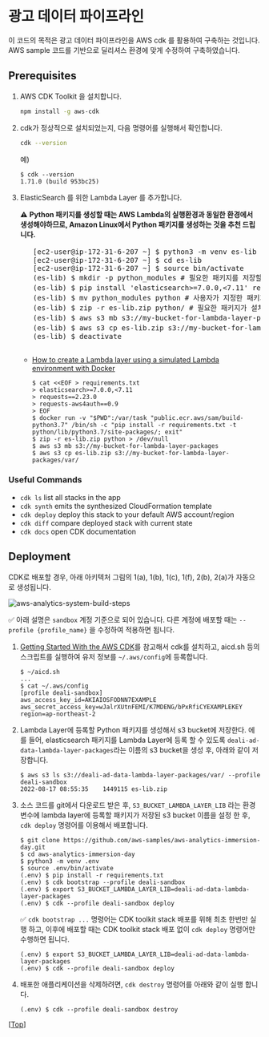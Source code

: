 # <a name="top"></a>광고 데이터 파이프라인 

이 코드의 목적은 광고 데이터 파이프라인을 AWS cdk 를 활용하여 구축하는 것입니다. AWS sample 코드를 기반으로 딜리셔스 환경에 맞게 수정하여 구축하였습니다. 

## Prerequisites
1. AWS CDK Toolkit 을 설치합니다.
    ```sh
    npm install -g aws-cdk
    ```
2. cdk가 정상적으로 설치되었는지, 다음 명령어를 실행해서 확인합니다.
    ```sh
    cdk --version
    ```
    예)
    ```shell script
    $ cdk --version
    1.71.0 (build 953bc25)
    ```
3. ElasticSearch 를 위한 Lambda Layer 를 추가합니다.
    
    :warning: **Python 패키지를 생성할 때는 AWS Lambda의 실행환경과 동일한 환경에서 생성해야하므로, Amazon Linux에서 Python 패키지를 생성하는 것을 추천 드립니다.**
      <pre>
      [ec2-user@ip-172-31-6-207 ~] $ python3 -m venv es-lib # virtual environments을 생성함
      [ec2-user@ip-172-31-6-207 ~] $ cd es-lib
      [ec2-user@ip-172-31-6-207 ~] $ source bin/activate
      (es-lib) $ mkdir -p python_modules # 필요한 패키지를 저장할 디렉터리 생성
      (es-lib) $ pip install 'elasticsearch>=7.0.0,<7.11' requests requests-aws4auth -t python_modules # 필요한 패키지를 사용자가 지정한 패키지 디렉터리에 저장함
      (es-lib) $ mv python_modules python # 사용자가 지정한 패키지 디렉터리 이름을 python으로 변경함 (python 디렉터리에 패키지를 설치할 경우 에러가 나기 때문에 다른 이름의 디렉터리에 패키지를 설치 후, 디렉터리 이름을 변경함)
      (es-lib) $ zip -r es-lib.zip python/ # 필요한 패키지가 설치된 디렉터리를 압축함
      (es-lib) $ aws s3 mb s3://my-bucket-for-lambda-layer-packages # 압축한 패키지를 업로드할 s3 bucket을 생성함
      (es-lib) $ aws s3 cp es-lib.zip s3://my-bucket-for-lambda-layer-packages/var/ # 압축한 패키지를 s3에 업로드 한 후, lambda layer에 패키지를 등록할 때, s3 위치를 등록하면 됨
      (es-lib) $ deactivate
      </pre>
    + [How to create a Lambda layer using a simulated Lambda environment with Docker](https://aws.amazon.com/premiumsupport/knowledge-center/lambda-layer-simulated-docker/)
      ```
      $ cat <<EOF > requirements.txt
      > elasticsearch>=7.0.0,<7.11
      > requests==2.23.0
      > requests-aws4auth==0.9
      > EOF
      $ docker run -v "$PWD":/var/task "public.ecr.aws/sam/build-python3.7" /bin/sh -c "pip install -r requirements.txt -t python/lib/python3.7/site-packages/; exit"
      $ zip -r es-lib.zip python > /dev/null
      $ aws s3 mb s3://my-bucket-for-lambda-layer-packages
      $ aws s3 cp es-lib.zip s3://my-bucket-for-lambda-layer-packages/var/
      ```

### Useful Commands
- ```cdk ls``` list all stacks in the app
- ```cdk synth``` emits the synthesized CloudFormation template
- ```cdk deploy``` deploy this stack to your default AWS account/region
- ```cdk diff``` compare deployed stack with current state
- ```cdk docs``` open CDK documentation

## Deployment
CDK로 배포할 경우, 아래 아키텍처 그림의 1(a), 1(b), 1(c), 1(f), 2(b), 2(a)가 자동으로 생성됩니다.

![aws-analytics-system-build-steps](./assets/aws-analytics-system-build-steps.svg)

:white_check_mark: 아래 설명은 `sandbox` 계정 기준으로 되어 있습니다. 다른 계정에 배포할 때는 
`--profile {profile_name}` 을 수정하여 적용하면 됩니다. 

1. [Getting Started With the AWS CDK](https://docs.aws.amazon.com/cdk/latest/guide/getting_started.html)를 참고해서 cdk를 설치하고,
aicd.sh 등의 스크립트를 실행하여 유저 정보를 `~/.aws/config`에 등록합니다.

    ```shell script
    $ ~/aicd.sh
    ...
    $ cat ~/.aws/config
    [profile deali-sandbox]
    aws_access_key_id=AKIAIOSFODNN7EXAMPLE
    aws_secret_access_key=wJalrXUtnFEMI/K7MDENG/bPxRfiCYEXAMPLEKEY
    region=ap-northeast-2
    ```

2. Lambda Layer에 등록할 Python 패키지를 생성해서 s3 bucket에 저장한다.
에를 들어, elasticsearch 패키지를 Lambda Layer에 등록 할 수 있도록 `deali-ad-data-lambda-layer-packages`라는 이름의 s3 bucket을 생성 후, 아래와 같이 저장합니다.

    ```shell script
    $ aws s3 ls s3://deali-ad-data-lambda-layer-packages/var/ --profile deali-sandbox
    2022-08-17 08:55:35    1449115 es-lib.zip
    ```

3. 소스 코드를 git에서 다운로드 받은 후, `S3_BUCKET_LAMBDA_LAYER_LIB` 라는 환경 변수에 lambda layer에 등록할 패키지가 저장된 s3 bucket 이름을
설정 한 후, `cdk deploy` 명령어를 이용해서 배포합니다.

    ```shell script
    $ git clone https://github.com/aws-samples/aws-analytics-immersion-day.git
    $ cd aws-analytics-immersion-day
    $ python3 -m venv .env
    $ source .env/bin/activate
    (.env) $ pip install -r requirements.txt
    (.env) $ cdk bootstrap --profile deali-sandbox
    (.env) $ export S3_BUCKET_LAMBDA_LAYER_LIB=deali-ad-data-lambda-layer-packages
    (.env) $ cdk --profile deali-sandbox deploy
    ```

   :white_check_mark: `cdk bootstrap ...` 명령어는 CDK toolkit stack 배포를 위해 최초 한번만 실행 하고, 이후에 배포할 때는 CDK toolkit stack 배포 없이 `cdk deploy` 명령어만 수행하면 됩니다.

    ```shell script
    (.env) $ export S3_BUCKET_LAMBDA_LAYER_LIB=deali-ad-data-lambda-layer-packages
    (.env) $ cdk --profile deali-sandbox deploy
    ```

4. 배포한 애플리케이션을 삭제하려면, `cdk destroy` 명령어를 아래와 같이 실행 합니다.
    ```shell script
    (.env) $ cdk --profile deali-sandbox destroy
    ```

\[[Top](#top)\]
